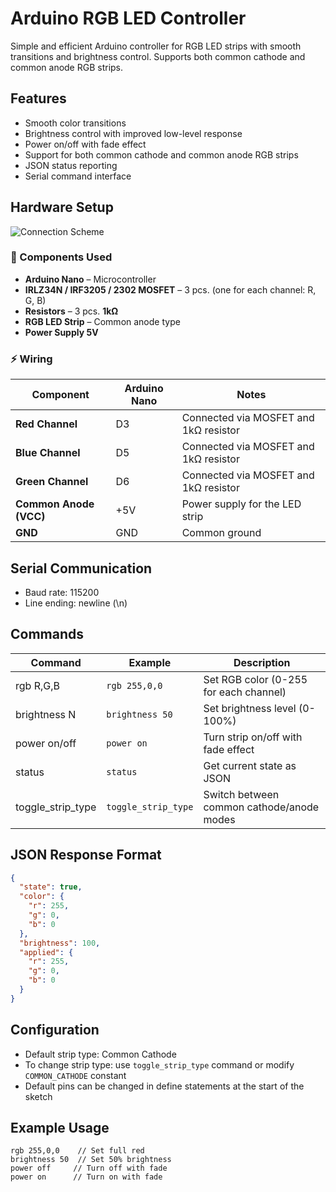 # Arduino RGB LED Controller

Simple and efficient Arduino controller for RGB LED strips with smooth transitions and brightness control. Supports both common cathode and common anode RGB strips.

## Features

- Smooth color transitions
- Brightness control with improved low-level response
- Power on/off with fade effect
- Support for both common cathode and common anode RGB strips
- JSON status reporting
- Serial command interface

## Hardware Setup
![Connection Scheme](https://github.com/user-attachments/assets/ee64c2dd-b6e7-471f-96a2-5f080aacaa16)
### 🔧 Components Used
- **Arduino Nano** – Microcontroller
- **IRLZ34N / IRF3205 / 2302 MOSFET** – 3 pcs. (one for each channel: R, G, B)
- **Resistors** – 3 pcs. **1kΩ**
- **RGB LED Strip** – Common anode type
- **Power Supply 5V**

### ⚡ Wiring

| Component         | Arduino Nano | Notes                      |
|------------------|-------------|---------------------------|
| **Red Channel**  | D3          | Connected via MOSFET and 1kΩ resistor |
| **Blue Channel** | D5          | Connected via MOSFET and 1kΩ resistor |
| **Green Channel**| D6          | Connected via MOSFET and 1kΩ resistor |
| **Common Anode (VCC)** | +5V    | Power supply for the LED strip |
| **GND**         | GND         | Common ground |


## Serial Communication

- Baud rate: 115200
- Line ending: newline (\n)

## Commands

| Command           | Example             | Description                               |
| ----------------- | ------------------- | ----------------------------------------- |
| rgb R,G,B         | `rgb 255,0,0`       | Set RGB color (0-255 for each channel)    |
| brightness N      | `brightness 50`     | Set brightness level (0-100%)             |
| power on/off      | `power on`          | Turn strip on/off with fade effect        |
| status            | `status`            | Get current state as JSON                 |
| toggle_strip_type | `toggle_strip_type` | Switch between common cathode/anode modes |

## JSON Response Format

```json
{
  "state": true,
  "color": {
    "r": 255,
    "g": 0,
    "b": 0
  },
  "brightness": 100,
  "applied": {
    "r": 255,
    "g": 0,
    "b": 0
  }
}
```

## Configuration

- Default strip type: Common Cathode
- To change strip type: use `toggle_strip_type` command or modify `COMMON_CATHODE` constant
- Default pins can be changed in define statements at the start of the sketch

## Example Usage

```
rgb 255,0,0    // Set full red
brightness 50  // Set 50% brightness
power off     // Turn off with fade
power on      // Turn on with fade
```
